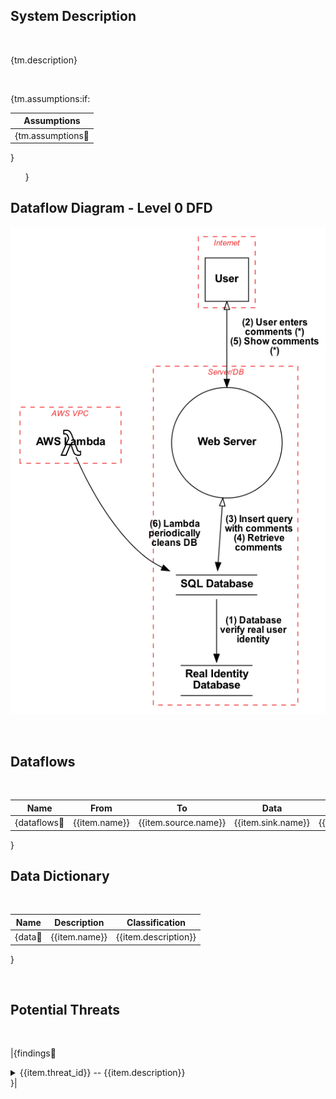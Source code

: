 <link href="docs/Stylesheet.css" rel="stylesheet"></link>

## System Description
&nbsp;

{tm.description}

&nbsp;

{tm.assumptions:if:

|Assumptions|
|-----------|
{tm.assumptions:repeat:|{{item}}| 
}

&nbsp;
&nbsp;
&nbsp;
}


## Dataflow Diagram - Level 0 DFD

![](sample.png)

&nbsp;

## Dataflows
&nbsp;

Name|From|To |Data|Protocol|Port
|:----:|:----:|:---:|:----:|:--------:|:----:|
{dataflows:repeat:|{{item.name}}|{{item.source.name}}|{{item.sink.name}}|{{item.data}}|{{item.protocol}}|{{item.dstPort}}|
}

## Data Dictionary
&nbsp;

Name|Description|Classification
|:----:|:--------:|:----:|
{data:repeat:|{{item.name}}|{{item.description}}|{{item.classification.name}}|
}

&nbsp;

## Potential Threats

&nbsp;
&nbsp;

|{findings:repeat:
<details>
  <summary>   {{item.threat_id}}   --   {{item.description}}</summary>
  <h6> Targeted Element </h6>
  <p> {{item.target}} </p>
  <h6> Severity </h6>
  <p>{{item.severity}}</p>
  <h6>Example Instances</h6>
  <p>{{item.example}}</p>
  <h6>Mitigations</h6>
  <p>{{item.mitigations}}</p>
  <h6>References</h6>
  <p>{{item.references}}</p>
  <h6>Source</h6>
  <p>{{item.source}}</p>
  &nbsp;
  &nbsp;
  &emsp;
</details>
}|

